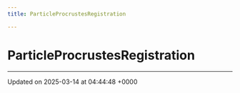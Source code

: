 ```yaml
---
title: ParticleProcrustesRegistration

---
```


# ParticleProcrustesRegistration





-------------------------------

Updated on 2025-03-14 at 04:44:48 +0000